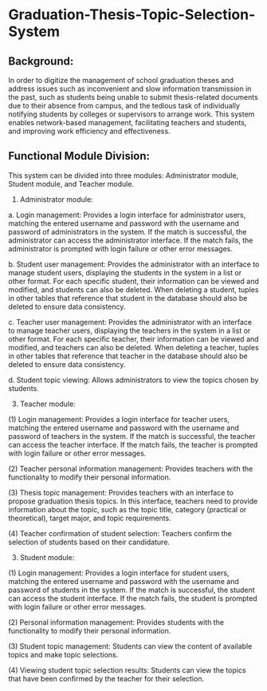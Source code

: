# Graduation-Thesis-Topic-Selection-System
## Background:

In order to digitize the management of school graduation theses and address issues such as inconvenient and slow information transmission in the past, such as students being unable to submit thesis-related documents due to their absence from campus, and the tedious task of individually notifying students by colleges or supervisors to arrange work. This system enables network-based management, facilitating teachers and students, and improving work efficiency and effectiveness.

## Functional Module Division:

This system can be divided into three modules: Administrator module, Student module, and Teacher module.

1. Administrator module:

 a. Login management: Provides a login interface for administrator users, matching the entered username and password with the username and password of administrators in the system. If the match is successful, the administrator can access the administrator interface. If the match fails, the administrator is prompted with login failure or other error messages.

 b. Student user management: Provides the administrator with an interface to manage student users, displaying the students in the system in a list or other format. For each specific student, their information can be viewed and modified, and students can also be deleted. When deleting a student, tuples in other tables that reference that student in the database should also be deleted to ensure data consistency.

 c. Teacher user management: Provides the administrator with an interface to manage teacher users, displaying the teachers in the system in a list or other format. For each specific teacher, their information can be viewed and modified, and teachers can also be deleted. When deleting a teacher, tuples in other tables that reference that teacher in the database should also be deleted to ensure data consistency.

 d. Student topic viewing: Allows administrators to view the topics chosen by students.

3. Teacher module:
   
(1) Login management: Provides a login interface for teacher users, matching the entered username and password with the username and password of teachers in the system. If the match is successful, the teacher can access the teacher interface. If the match fails, the teacher is prompted with login failure or other error messages.

(2) Teacher personal information management: Provides teachers with the functionality to modify their personal information.

(3) Thesis topic management: Provides teachers with an interface to propose graduation thesis topics. In this interface, teachers need to provide information about the topic, such as the topic title, category (practical or theoretical), target major, and topic requirements.

(4) Teacher confirmation of student selection: Teachers confirm the selection of students based on their candidature.

3. Student module:
   
(1) Login management: Provides a login interface for student users, matching the entered username and password with the username and password of students in the system. If the match is successful, the student can access the student interface. If the match fails, the student is prompted with login failure or other error messages.

(2) Personal information management: Provides students with the functionality to modify their personal information.

(3) Student topic management: Students can view the content of available topics and make topic selections.

(4) Viewing student topic selection results: Students can view the topics that have been confirmed by the teacher for their selection.






